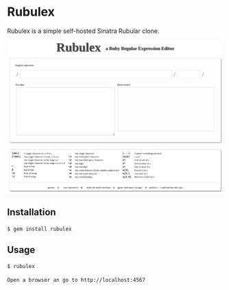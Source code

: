# Rubulex

Rubulex is a simple self-hosted Sinatra Rubular clone.


![Screenshot](docs/screenshot.png)


## Installation

    $ gem install rubulex

## Usage

    $ rubulex

    Open a browser an go to http://localhost:4567
